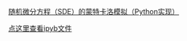 [随机微分方程（SDE）的蒙特卡洛模拟（Python实现）](https://www.jianshu.com/p/74b956f6eb63)

[点这里查看ipyb文件](https://nbviewer.jupyter.org/github/Jweeeeee/ML/blob/master/%E9%9A%8F%E6%9C%BA%E5%BE%AE%E5%88%86%E6%96%B9%E7%A8%8B%E6%A8%A1%E6%8B%9F.ipynb)
